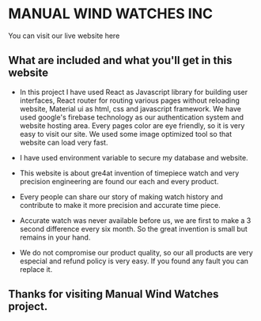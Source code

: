 # MANUAL WIND WATCHES INC

You can visit our live website here 

## What are included and what you'll get in this website
- In this project I have used React as Javascript library for building user interfaces, React router for routing various pages without reloading website, Material ui as html, css and javascript framework. We have used google's firebase technology as our authentication system and website hosting area. Every pages color are eye friendly, so it is very easy to visit our site. We used some image optimized tool so that website can load very fast.

- I have used environment variable to secure my database and website.

- This website is about gre4at invention of timepiece watch and very precision engineering are found our each and every product.

- Every people can share our story of making watch history and contribute to make it more precision and accurate time piece.

- Accurate watch was never available before us, we are first to make a 3 second difference every six month. So the great invention is small but remains in your hand.

- We do not compromise our product quality, so our all products are very especial and refund policy is very easy. If you found any fault you can replace it. 


## Thanks for visiting Manual Wind Watches project.
